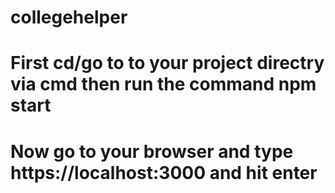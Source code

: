# collegehelper

# First cd/go to to your project directry via cmd then run the command npm start

# Now go to your browser and type https://localhost:3000 and hit enter
